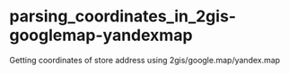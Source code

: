 # parsing_coordinates_in_2gis-googlemap-yandexmap
Getting coordinates of store address using 2gis/google.map/yandex.map
